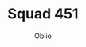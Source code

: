 ---
title: 'Squad 451'
author: Oblio
project_image_path: '/images/gallery/squad-451.jpeg'
external_url: 'http://squad451.oblio.io/'
---